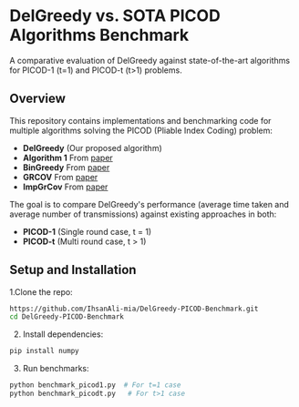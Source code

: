 # DelGreedy vs. SOTA PICOD Algorithms Benchmark

A comparative evaluation of DelGreedy against state-of-the-art algorithms for PICOD-1 (t=1) and PICOD-t (t>1) problems.

## Overview

This repository contains implementations and benchmarking code for multiple algorithms solving the PICOD (Pliable Index Coding) problem:


<ul>
  <li><b>DelGreedy</b> (Our proposed algorithm)</li>
  <li><b>Algorithm 1</b> From <a href='https://arxiv.org/abs/2208.10389'>paper</a></li>
  <li><b>BinGreedy</b> From <a href='https://arxiv.org/abs/1601.05516'>paper</a></li>
  <li><b>GRCOV</b> From <a href='https://ieeexplore.ieee.org/document/7254174'>paper</a></li>
  <li><b>ImpGrCov</b> From <a href='https://ieeexplore.ieee.org/document/10313405'>paper</a></li>
</ul>

The goal is to compare DelGreedy's performance (average time taken and average number of transmissions) against existing approaches in both:

<ul>
  <li><b>PICOD-1</b> (Single round case, t = 1)</li>
  <li><b>PICOD-t</b> (Multi round case, t > 1)</li>
</ul>

## Setup and Installation

1.Clone the repo:

```bash
https://github.com/IhsanAli-mia/DelGreedy-PICOD-Benchmark.git
cd DelGreedy-PICOD-Benchmark
```
2. Install dependencies:
```bash
pip install numpy
```
3. Run benchmarks:
```bash
python benchmark_picod1.py  # For t=1 case  
python benchmark_picodt.py   # For t>1 case
```
